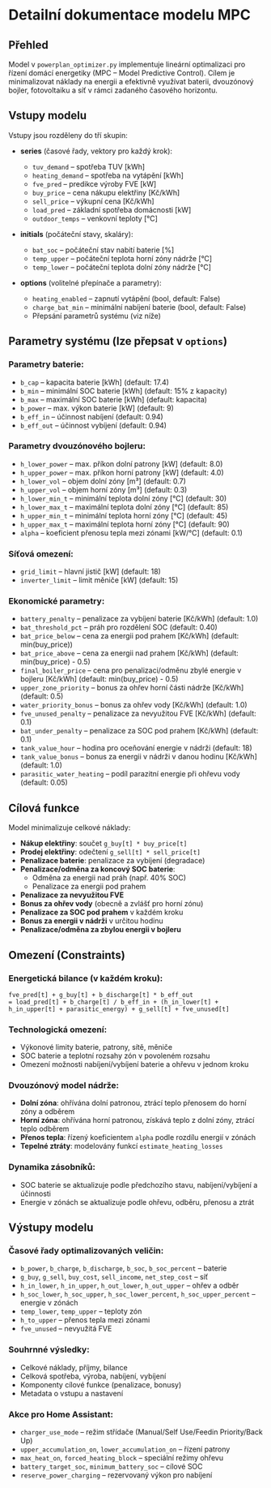 # Detailní dokumentace modelu MPC

## Přehled

Model v `powerplan_optimizer.py` implementuje lineární optimalizaci pro řízení domácí energetiky (MPC – Model Predictive Control). Cílem je minimalizovat náklady na energii a efektivně využívat baterii, dvouzónový bojler, fotovoltaiku a síť v rámci zadaného časového horizontu.

## Vstupy modelu

Vstupy jsou rozděleny do tří skupin:

- **series** (časové řady, vektory pro každý krok):
  - `tuv_demand` – spotřeba TUV [kWh]
  - `heating_demand` – spotřeba na vytápění [kWh]
  - `fve_pred` – predikce výroby FVE [kW]
  - `buy_price` – cena nákupu elektřiny [Kč/kWh]
  - `sell_price` – výkupní cena [Kč/kWh]
  - `load_pred` – základní spotřeba domácnosti [kW]
  - `outdoor_temps` – venkovní teploty [°C]

- **initials** (počáteční stavy, skaláry):
  - `bat_soc` – počáteční stav nabití baterie [%]
  - `temp_upper` – počáteční teplota horní zóny nádrže [°C]
  - `temp_lower` – počáteční teplota dolní zóny nádrže [°C]

- **options** (volitelné přepínače a parametry):
  - `heating_enabled` – zapnutí vytápění (bool, default: False)
  - `charge_bat_min` – minimální nabíjení baterie (bool, default: False)
  - Přepsání parametrů systému (viz níže)

## Parametry systému (lze přepsat v `options`)

### Parametry baterie:
- `b_cap` – kapacita baterie [kWh] (default: 17.4)
- `b_min` – minimální SOC baterie [kWh] (default: 15% z kapacity)
- `b_max` – maximální SOC baterie [kWh] (default: kapacita)
- `b_power` – max. výkon baterie [kW] (default: 9)
- `b_eff_in` – účinnost nabíjení (default: 0.94)
- `b_eff_out` – účinnost vybíjení (default: 0.94)

### Parametry dvouzónového bojleru:
- `h_lower_power` – max. příkon dolní patrony [kW] (default: 8.0)
- `h_upper_power` – max. příkon horní patrony [kW] (default: 4.0)
- `h_lower_vol` – objem dolní zóny [m³] (default: 0.7)
- `h_upper_vol` – objem horní zóny [m³] (default: 0.3)
- `h_lower_min_t` – minimální teplota dolní zóny [°C] (default: 30)
- `h_lower_max_t` – maximální teplota dolní zóny [°C] (default: 85)
- `h_upper_min_t` – minimální teplota horní zóny [°C] (default: 45)
- `h_upper_max_t` – maximální teplota horní zóny [°C] (default: 90)
- `alpha` – koeficient přenosu tepla mezi zónami [kW/°C] (default: 0.1)

### Síťová omezení:
- `grid_limit` – hlavní jistič [kW] (default: 18)
- `inverter_limit` – limit měniče [kW] (default: 15)

### Ekonomické parametry:
- `battery_penalty` – penalizace za vybíjení baterie [Kč/kWh] (default: 1.0)
- `bat_threshold_pct` – práh pro rozdělení SOC (default: 0.40)
- `bat_price_below` – cena za energii pod prahem [Kč/kWh] (default: min(buy_price))
- `bat_price_above` – cena za energii nad prahem [Kč/kWh] (default: min(buy_price) - 0.5)
- `final_boiler_price` – cena pro penalizaci/odměnu zbylé energie v bojleru [Kč/kWh] (default: min(buy_price) - 0.5)
- `upper_zone_priority` – bonus za ohřev horní části nádrže [Kč/kWh] (default: 0.5)
- `water_priority_bonus` – bonus za ohřev vody [Kč/kWh] (default: 1.0)
- `fve_unused_penalty` – penalizace za nevyužitou FVE [Kč/kWh] (default: 0.1)
- `bat_under_penalty` – penalizace za SOC pod prahem [Kč/kWh] (default: 0.1)
- `tank_value_hour` – hodina pro oceňování energie v nádrži (default: 18)
- `tank_value_bonus` – bonus za energii v nádrži v danou hodinu [Kč/kWh] (default: 1.0)
- `parasitic_water_heating` – podíl parazitní energie při ohřevu vody (default: 0.05)

## Cílová funkce

Model minimalizuje celkové náklady:

- **Nákup elektřiny**: součet `g_buy[t] * buy_price[t]`
- **Prodej elektřiny**: odečtení `g_sell[t] * sell_price[t]`
- **Penalizace baterie**: penalizace za vybíjení (degradace)
- **Penalizace/odměna za koncový SOC baterie**:
  - Odměna za energii nad práh (např. 40% SOC)
  - Penalizace za energii pod prahem
- **Penalizace za nevyužitou FVE**
- **Bonus za ohřev vody** (obecně a zvlášť pro horní zónu)
- **Penalizace za SOC pod prahem** v každém kroku
- **Bonus za energii v nádrži** v určitou hodinu
- **Penalizace/odměna za zbylou energii v bojleru**

## Omezení (Constraints)

### Energetická bilance (v každém kroku):
```
fve_pred[t] + g_buy[t] + b_discharge[t] * b_eff_out
= load_pred[t] + b_charge[t] / b_eff_in + (h_in_lower[t] + h_in_upper[t] + parasitic_energy) + g_sell[t] + fve_unused[t]
```

### Technologická omezení:
- Výkonové limity baterie, patrony, sítě, měniče
- SOC baterie a teplotní rozsahy zón v povoleném rozsahu
- Omezení možnosti nabíjení/vybíjení baterie a ohřevu v jednom kroku

### Dvouzónový model nádrže:
- **Dolní zóna**: ohřívána dolní patronou, ztrácí teplo přenosem do horní zóny a odběrem
- **Horní zóna**: ohřívána horní patronou, získává teplo z dolní zóny, ztrácí teplo odběrem
- **Přenos tepla**: řízený koeficientem `alpha` podle rozdílu energií v zónách
- **Tepelné ztráty**: modelovány funkcí `estimate_heating_losses`

### Dynamika zásobníků:
- SOC baterie se aktualizuje podle předchozího stavu, nabíjení/vybíjení a účinnosti
- Energie v zónách se aktualizuje podle ohřevu, odběru, přenosu a ztrát

## Výstupy modelu

### Časové řady optimalizovaných veličin:
- `b_power`, `b_charge`, `b_discharge`, `b_soc`, `b_soc_percent` – baterie
- `g_buy`, `g_sell`, `buy_cost`, `sell_income`, `net_step_cost` – síť
- `h_in_lower`, `h_in_upper`, `h_out_lower`, `h_out_upper` – ohřev a odběr
- `h_soc_lower`, `h_soc_upper`, `h_soc_lower_percent`, `h_soc_upper_percent` – energie v zónách
- `temp_lower`, `temp_upper` – teploty zón
- `h_to_upper` – přenos tepla mezi zónami
- `fve_unused` – nevyužitá FVE

### Souhrnné výsledky:
- Celkové náklady, příjmy, bilance
- Celková spotřeba, výroba, nabíjení, vybíjení
- Komponenty cílové funkce (penalizace, bonusy)
- Metadata o vstupu a nastavení

### Akce pro Home Assistant:
- `charger_use_mode` – režim střídače (Manual/Self Use/Feedin Priority/Back Up)
- `upper_accumulation_on`, `lower_accumulation_on` – řízení patrony
- `max_heat_on`, `forced_heating_block` – speciální režimy ohřevu
- `battery_target_soc`, `minimum_battery_soc` – cílové SOC
- `reserve_power_charging` – rezervovaný výkon pro nabíjení

